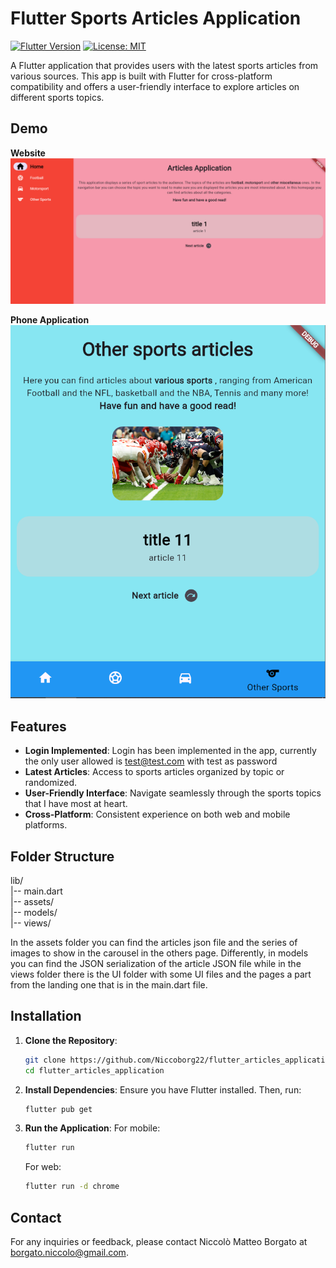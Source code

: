 # Flutter Sports Articles Application

[![Flutter Version](https://img.shields.io/badge/Flutter-v2.5+-blue.svg)](https://flutter.dev/)
[![License: MIT](https://img.shields.io/badge/License-MIT-yellow.svg)](https://opensource.org/licenses/MIT)

A Flutter application that provides users with the latest sports articles from various sources. This app is built with Flutter for cross-platform compatibility and offers a user-friendly interface to explore articles on different sports topics.

## Demo
**Website** \
![Demo_website](demo_screenshot_website.png)

**Phone Application** \
![Demo_phone](demo_screenshot_phone.png)

## Features
- **Login Implemented**: Login has been implemented in the app, currently the only user allowed is test@test.com with test as password
- **Latest Articles**: Access to sports articles organized by topic or randomized.
- **User-Friendly Interface**: Navigate seamlessly through the sports topics that I have most at heart.
- **Cross-Platform**: Consistent experience on both web and mobile platforms.

## Folder Structure
lib/ \
|-- main.dart        
|-- assets/ \
|-- models/ \
|-- views/  

In the assets folder you can find the articles json file and the series of images to show in the carousel in the others page. Differently, in models you can find the JSON serialization of the article JSON file while in the views folder there is the UI folder with some UI files and the pages a part from the landing one that is in the main.dart file.

## Installation
1. **Clone the Repository**:
   ```bash
   git clone https://github.com/Niccoborg22/flutter_articles_application.git
   cd flutter_articles_application
   ```
2. **Install Dependencies**:
   Ensure you have Flutter installed. Then, run:
   ```bash
   flutter pub get
   ```
3. **Run the Application**:
   For mobile:
   ```bash
   flutter run
   ```
   For web:
   ```bash
   flutter run -d chrome
   ```

## Contact
For any inquiries or feedback, please contact Niccolò Matteo Borgato at borgato.niccolo@gmail.com.